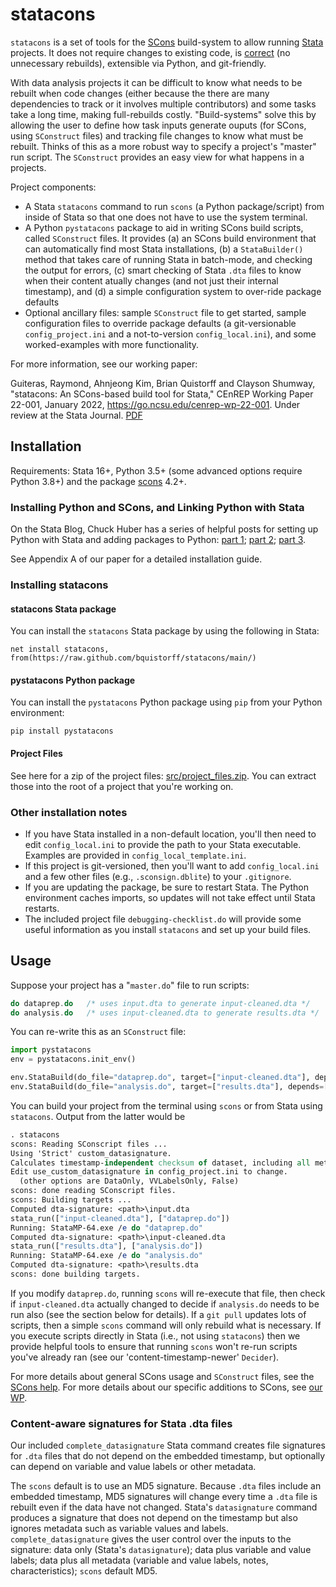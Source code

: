 # statacons
`statacons` is a set of tools for the [SCons](https://scons.org/) build-system to allow running [Stata](https://stata.com) projects. It does not require changes to existing code, is [correct](https://doi.ieeecomputersociety.org/10.1109/MS.2018.111095025) (no unnecessary rebuilds), extensible via Python, and git-friendly.

With data analysis projects it can be difficult to know what needs to be rebuilt when code changes (either because the there are many dependencies to track or it involves multiple contributors) and some tasks take a long time, making full-rebuilds costly. "Build-systems" solve this by allowing the user to define how task inputs generate ouputs (for SCons, using `SConstruct` files) and tracking file changes to know what must be rebuilt. Thinks of this as a more robust way to specify a project's "master" run script. The `SConstruct` provides an easy view for what happens in a projects.

Project components:
- A Stata `statacons` command to run `scons` (a Python package/script) from inside of Stata so that one does not have to use the system terminal. 
- A Python `pystatacons` package to aid in writing SCons build scripts, called `SConstruct` files. It provides (a) an SCons build environment that can automatically find most Stata installations, (b) a `StataBuilder()` method that takes care of running Stata in batch-mode, and checking the output for errors, (c) smart checking of Stata `.dta` files to know when their content atually changes (and not just their internal timestamp), and (d) a simple configuration system to over-ride package defaults
- Optional ancillary files: sample `SConstruct` file to get started, sample configuration files to override package defaults (a git-versionable `config_project.ini` and a not-to-version `config_local.ini`), and some worked-examples with more functionality. 

For more information, see our working paper:

Guiteras, Raymond, Ahnjeong Kim, Brian Quistorff and Clayson Shumway, "statacons: An SCons-based build tool for Stata," CEnREP Working Paper 22-001, January 2022, https://go.ncsu.edu/cenrep-wp-22-001. Under review at the Stata Journal. [PDF](https://go.ncsu.edu/cenrep-wp-22-001.pdf)

## Installation
Requirements: Stata 16+, Python 3.5+ (some advanced options require Python 3.8+) and the package [scons](https://scons.org/) 4.2+.

### Installing Python and SCons, and Linking Python with Stata

On the Stata Blog, Chuck Huber has a series of helpful posts for setting up Python with Stata and adding packages to Python: [part 1](https://blog.stata.com/2020/08/18/stata-python-integration-part-1-setting-up-stata-to-use-python/); [part 2](https://blog.stata.com/2020/08/25/stata-python-integration-part-2-three-ways-to-use-python-in-stata/); [part 3](https://blog.stata.com/2020/09/01/stata-python-integration-part-3-how-to-install-python-packages/).  

See Appendix A of our paper for a detailed installation guide.  

### Installing statacons  

#### statacons Stata package
You can install the `statacons` Stata package by using the following in Stata:
```
net install statacons, from(https://raw.github.com/bquistorff/statacons/main/)
```

#### pystatacons Python package
You can install the `pystatacons` Python package using `pip` from your Python environment:
```
pip install pystatacons
```

#### Project Files
See here for a zip of the project files: [src/project_files.zip](src/project_files.zip). You can extract those into the root of a project that you're working on.

### Other installation notes  

* If you have Stata installed in a non-default location, you'll then need to edit `config_local.ini` to provide the path to your Stata executable. Examples are provided in `config_local_template.ini`.  
* If this project is git-versioned, then you'll want to add `config_local.ini` and a few other files (e.g., `.sconsign.dblite`) to your `.gitignore`. 
* If you are updating the package, be sure to restart Stata. The Python environment caches imports, so updates will not take effect until Stata restarts.
* The included project file `debugging-checklist.do` will provide some useful information as you install `statacons` and set up your build files.


## Usage
Suppose your project has a "`master.do`" file to run scripts:
```C
do dataprep.do   /* uses input.dta to generate input-cleaned.dta */
do analysis.do   /* uses input-cleaned.dta to generate results.dta */
```

You can re-write this as an `SConstruct` file:
```Python
import pystatacons
env = pystatacons.init_env()

env.StataBuild(do_file="dataprep.do", target=["input-cleaned.dta"], depends=["input.dta"])
env.StataBuild(do_file="analysis.do", target=["results.dta"], depends=["input-cleaned.dta"])
```

You can build your project from the terminal using `scons` or from Stata using `statacons`. Output from the latter would be

```Stata
. statacons
scons: Reading SConscript files ...
Using 'Strict' custom_datasignature.
Calculates timestamp-independent checksum of dataset, including all metadata.
Edit use_custom_datasignature in config_project.ini to change.
  (other options are DataOnly, VVLabelsOnly, False)
scons: done reading SConscript files.
scons: Building targets ...
Computed dta-signature: <path>\input.dta
stata_run(["input-cleaned.dta"], ["dataprep.do"])
Running: StataMP-64.exe /e do "dataprep.do"
Computed dta-signature: <path>\input-cleaned.dta
stata_run(["results.dta"], ["analysis.do"])
Running: StataMP-64.exe /e do "analysis.do"
Computed dta-signature: <path>\results.dta
scons: done building targets.

```


If you modify `dataprep.do`, running `scons` will re-execute that file, then check if `input-cleaned.dta` actually changed to decide if `analysis.do` needs to be run also (see the section below for details). If a `git pull` updates lots of scripts, then a simple `scons` command will only rebuild what is necessary. If you execute scripts directly in Stata (i.e., not using `statacons`) then we provide helpful tools to ensure that running `scons` won't re-run scripts you've already ran (see our 'content-timestamp-newer' `Decider`).

For more details about general SCons usage and `SConstruct` files, see the [SCons help](https://scons.org/documentation.html). For more details about our specific additions to SCons, see [our WP](https://go.ncsu.edu/cenrep-wp-22-001).


### Content-aware signatures for Stata .dta files
Our included `complete_datasignature` Stata command creates file signatures for `.dta` files that do not depend on the embedded timestamp, but optionally can depend on variable and value labels or other metadata. 
  
The `scons` default is to use an MD5 signature. Because `.dta` files include an embedded timestamp, MD5 signatures will change every time a `.dta` file is rebuilt even if the data have not changed. Stata's `datasignature` command produces a signature that does not depend on the timestamp but also ignores metadata such as variable values and labels. `complete_datasignature` gives the user control over the inputs to the signature: data only (Stata's `datasignature`); data plus variable and value labels; data plus all metadata (variable and value labels, notes, characteristics); `scons` default MD5.

